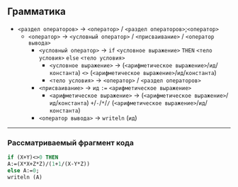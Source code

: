 ## Грамматика

- `<раздел операторов>` -> `<оператор>` / `<раздел операторов>`;`<оператор>`
  - `<оператор>` -> `<условный оператор>` / `<присваивание>` / `<оператор вывода>`
    - `<условный оператор>` -> `if` `<условное выражение>` `THEN` `<тело условия>` `else` `<тело условия>`
      - `<условное выражение>` -> (`<арифметическое выражение>`/`ид`/`константа`) `<>` (`<арифметическое выражение>`/`ид`/`константа`)
      - `<тело условия>` -> `<оператор>` / `<раздел операторов>`
    - `<присваивание>` -> `ид` `:=` `<арифметическое выражение>`
      - `<арифметическое выражение>` -> (`<арифметическое выражение>`/`ид`/`константа`) `+`/`-`/`*`/`/` (`<арифметическое выражение>`/`ид`/`константа`)
    - `<оператор вывода>` -> `writeln` (`ид`)

---
### Рассматриваемый фрагмент кода
```pascal
if (X+Y)<>0 THEN
A:=(X*X+Z*Z)/(1+1/(X-Y*Z))
else A:=0;
writeln (A)
```